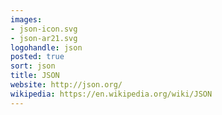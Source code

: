 ```yaml
---
images:
- json-icon.svg
- json-ar21.svg
logohandle: json
posted: true
sort: json
title: JSON
website: http://json.org/
wikipedia: https://en.wikipedia.org/wiki/JSON
---
```

